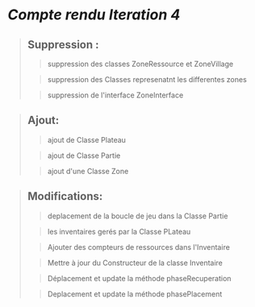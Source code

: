 # *Compte rendu Iteration 4*

> ## Suppression :
>>    suppression des classes ZoneRessource et ZoneVillage
>
>>    suppression des Classes represenatnt les differentes zones
>
>>    suppression de l'interface ZoneInterface

> ## Ajout:
>>    ajout de Classe Plateau
>
>>    ajout de Classe Partie
>
>>    ajout d'une Classe Zone
>
    
> ## Modifications:
>>    deplacement de la boucle de jeu dans la Classe Partie
>
>>    les inventaires gerés par la Classe PLateau
>
>>    Ajouter des compteurs de ressources dans l'Inventaire
>
>>    Mettre à jour du Constructeur de la classe Inventaire
>
>>    Déplacement et update la méthode phaseRecuperation
>
>>    Deplacement et update la méthode phasePlacement

    
   
    
 
